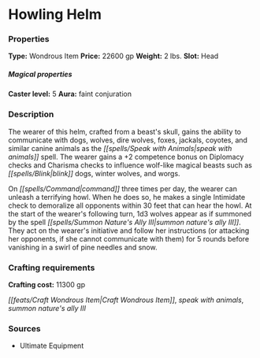 ﻿---
Title: "Howling Helm"
Type: "Wondrous Item"
Price: "22600 gp"
Weight: "2 lbs."
Slot: "Head"
Caster level: "5"
Aura: "faint conjuration"
Description: |
  "The wearer of this helm, crafted from a beast's skull, gains the ability to communicate with dogs, wolves, dire wolves, foxes, jackals, coyotes, and similar canine animals as the _speak with animals_ spell. The wearer gains a +2 competence bonus on Diplomacy checks and Charisma checks to influence wolf-like magical beasts such as blink dogs, winter wolves, and worgs.
  On command three times per day, the wearer can unleash a terrifying howl. When he does so, he makes a single Intimidate check to demoralize all opponents within 30 feet that can hear the howl. At the start of the wearer's following turn, 1d3 wolves appear as if summoned by the spell _summon nature's ally III_. They act on the wearer's initiative and follow her instructions (or attacking her opponents, if she cannot communicate with them) for 5 rounds before vanishing in a swirl of pine needles and snow."
Crafting cost: "11300 gp"
Sources: "['Ultimate Equipment']"
---

# Howling Helm

### Properties

**Type:** Wondrous Item **Price:** 22600 gp **Weight:** 2 lbs. **Slot:** Head

##### Magical properties

**Caster level:** 5 **Aura:** faint conjuration

### Description

The wearer of this helm, crafted from a beast's skull, gains the ability to communicate with dogs, wolves, dire wolves, foxes, jackals, coyotes, and similar canine animals as the _[[spells/Speak with Animals|speak with animals]]_ spell. The wearer gains a +2 competence bonus on Diplomacy checks and Charisma checks to influence wolf-like magical beasts such as _[[spells/Blink|blink]]_ dogs, winter wolves, and worgs.

On _[[spells/Command|command]]_ three times per day, the wearer can unleash a terrifying howl. When he does so, he makes a single Intimidate check to demoralize all opponents within 30 feet that can hear the howl. At the start of the wearer's following turn, 1d3 wolves appear as if summoned by the spell _[[spells/Summon Nature's Ally III|summon nature's ally III]]_. They act on the wearer's initiative and follow her instructions (or attacking her opponents, if she cannot communicate with them) for 5 rounds before vanishing in a swirl of pine needles and snow.

### Crafting requirements

**Crafting cost:** 11300 gp

_[[feats/Craft Wondrous Item|Craft Wondrous Item]]_, _speak with animals_, _summon nature's ally III_

### Sources

* Ultimate Equipment